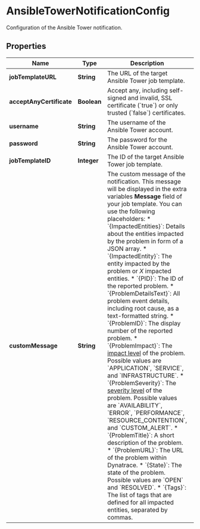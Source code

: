 

# AnsibleTowerNotificationConfig

Configuration of the Ansible Tower notification.

## Properties

| Name | Type | Description | Notes |
|------------ | ------------- | ------------- | -------------|
|**jobTemplateURL** | **String** | The URL of the target Ansible Tower job template. |  |
|**acceptAnyCertificate** | **Boolean** | Accept any, including self-signed and invalid, SSL certificate (&#x60;true&#x60;) or only trusted (&#x60;false&#x60;) certificates. |  |
|**username** | **String** | The username of the Ansible Tower account. |  |
|**password** | **String** | The password for the Ansible Tower account. |  [optional] |
|**jobTemplateID** | **Integer** | The ID of the target Ansible Tower job template. |  |
|**customMessage** | **String** | The custom message of the notification.    This message will be displayed in the extra variables **Message** field of your job template.   You can use the following placeholders:  * &#x60;{ImpactedEntities}&#x60;: Details about the entities impacted by the problem in form of a JSON array.  * &#x60;{ImpactedEntity}&#x60;: The entity impacted by the problem or *X* impacted entities.  * &#x60;{PID}&#x60;: The ID of the reported problem.  * &#x60;{ProblemDetailsText}&#x60;: All problem event details, including root cause, as a text-formatted string.  * &#x60;{ProblemID}&#x60;: The display number of the reported problem.  * &#x60;{ProblemImpact}&#x60;: The [impact level](https://dt-url.net/klg3k4q) of the problem. Possible values are &#x60;APPLICATION&#x60;, &#x60;SERVICE&#x60;, and &#x60;INFRASTRUCTURE&#x60;.  * &#x60;{ProblemSeverity}&#x60;: The [severity level](https://dt-url.net/f1i3k5b) of the problem. Possible values are &#x60;AVAILABILITY&#x60;, &#x60;ERROR&#x60;, &#x60;PERFORMANCE&#x60;, &#x60;RESOURCE_CONTENTION&#x60;, and &#x60;CUSTOM_ALERT&#x60;.  * &#x60;{ProblemTitle}&#x60;: A short description of the problem.  * &#x60;{ProblemURL}&#x60;: The URL of the problem within Dynatrace.  * &#x60;{State}&#x60;: The state of the problem. Possible values are &#x60;OPEN&#x60; and &#x60;RESOLVED&#x60;.  * &#x60;{Tags}&#x60;: The list of tags that are defined for all impacted entities, separated by commas.   |  |



